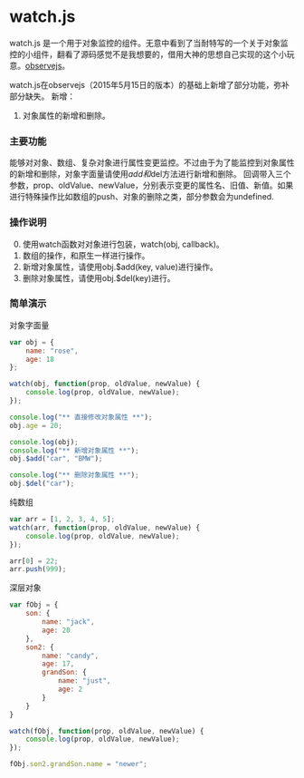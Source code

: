 # watch.js
watch.js 是一个用于对象监控的组件。无意中看到了当耐特写的一个关于对象监控的小组件，翻看了源码感觉不是我想要的，借用大神的思想自己实现的这个小玩意。[observejs](https://github.com/kmdjs/observejs)。

watch.js在observejs（2015年5月15日的版本）的基础上新增了部分功能，弥补部分缺失。
新增：
1. 对象属性的新增和删除。


### 主要功能
能够对对象、数组、复杂对象进行属性变更监控。不过由于为了能监控到对象属性的新增和删除，对象字面量请使用$add和$del方法进行新增和删除。
回调带入三个参数，prop、oldValue、newValue，分别表示变更的属性名、旧值、新值。如果进行特殊操作比如数组的push、对象的删除之类，部分参数会为undefined.

### 操作说明
0. 使用watch函数对对象进行包装，watch(obj, callback)。
1. 数组的操作，和原生一样进行操作。
2. 新增对象属性，请使用obj.$add(key, value)进行操作。
3. 删除对象属性，请使用obj.$del(key)进行。

### 简单演示

对象字面量
```javascript
var obj = {
	name: "rose",
	age: 18
};

watch(obj, function(prop, oldValue, newValue) {
	console.log(prop, oldValue, newValue);
});

console.log("** 直接修改对象属性 **");
obj.age = 20;

console.log(obj);
console.log("** 新增对象属性 **");
obj.$add("car", "BMW");

console.log("** 删除对象属性 **");
obj.$del("car");
```


纯数组
```javascript
var arr = [1, 2, 3, 4, 5];
watch(arr, function(prop, oldValue, newValue) {
	console.log(prop, oldValue, newValue);
});

arr[0] = 22;
arr.push(999);
```

深层对象
```javascript
var fObj = {
	son: {
		name: "jack",
		age: 20
	},
	son2: {
		name: "candy",
		age: 17,
		grandSon: {
			name: "just",
			age: 2
		}
	}
}

watch(fObj, function(prop, oldValue, newValue) {
	console.log(prop, oldValue, newValue);
});

fObj.son2.grandSon.name = "newer";
```